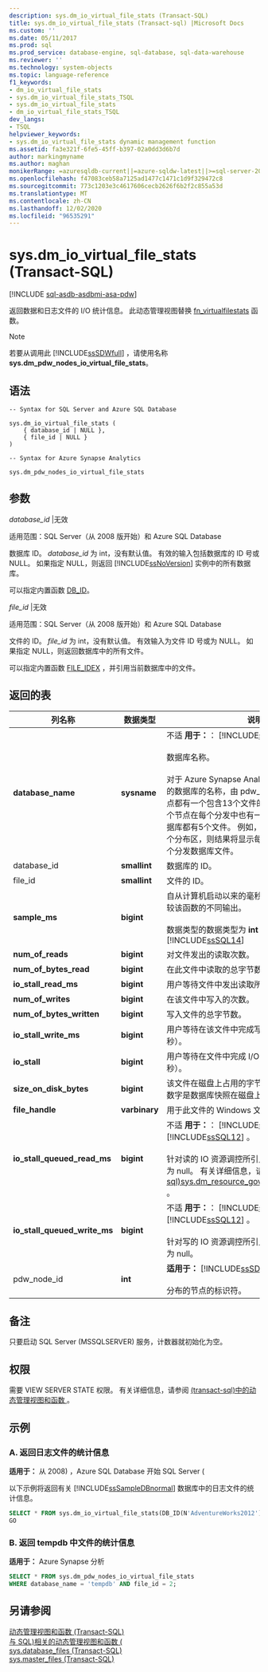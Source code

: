 ```yaml
---
description: sys.dm_io_virtual_file_stats (Transact-SQL)
title: sys.dm_io_virtual_file_stats (Transact-sql) |Microsoft Docs
ms.custom: ''
ms.date: 05/11/2017
ms.prod: sql
ms.prod_service: database-engine, sql-database, sql-data-warehouse
ms.reviewer: ''
ms.technology: system-objects
ms.topic: language-reference
f1_keywords:
- dm_io_virtual_file_stats
- sys.dm_io_virtual_file_stats_TSQL
- sys.dm_io_virtual_file_stats
- dm_io_virtual_file_stats_TSQL
dev_langs:
- TSQL
helpviewer_keywords:
- sys.dm_io_virtual_file_stats dynamic management function
ms.assetid: fa3e321f-6fe5-45ff-b397-02a0dd3d6b7d
author: markingmyname
ms.author: maghan
monikerRange: =azuresqldb-current||=azure-sqldw-latest||>=sql-server-2016||=sqlallproducts-allversions||>=sql-server-linux-2017||=azuresqldb-mi-current
ms.openlocfilehash: f47083ceb58a7125ad1477c1471c1d9f329472c8
ms.sourcegitcommit: 773c1203e3c4617606cecb2626f6b2f2c855a53d
ms.translationtype: MT
ms.contentlocale: zh-CN
ms.lasthandoff: 12/02/2020
ms.locfileid: "96535291"
---
```

# <a name="sysdm_io_virtual_file_stats-transact-sql"></a>sys.dm_io_virtual_file_stats (Transact-SQL)
[!INCLUDE [sql-asdb-asdbmi-asa-pdw](../../includes/applies-to-version/sql-asdb-asdbmi-asa.md)]

  返回数据和日志文件的 I/O 统计信息。 此动态管理视图替换 [fn_virtualfilestats](../../relational-databases/system-functions/sys-fn-virtualfilestats-transact-sql.md) 函数。  
  
> [!NOTE]  
>  若要从调用此 [!INCLUDE[ssSDWfull](../../includes/sssdwfull-md.md)] ，请使用名称 **sys.dm_pdw_nodes_io_virtual_file_stats**。 

## <a name="syntax"></a>语法  
  
```  
-- Syntax for SQL Server and Azure SQL Database

sys.dm_io_virtual_file_stats (   
    { database_id | NULL },  
    { file_id | NULL }  
)  
```  

```  
-- Syntax for Azure Synapse Analytics

sys.dm_pdw_nodes_io_virtual_file_stats
```
  
## <a name="arguments"></a>参数  


 *database_id* |无效

 适用范围：SQL Server（从 2008 版开始）和 Azure SQL Database

 数据库 ID。 *database_id* 为 int，没有默认值。 有效的输入包括数据库的 ID 号或 NULL。 如果指定 NULL，则返回 [!INCLUDE[ssNoVersion](../../includes/ssnoversion-md.md)] 实例中的所有数据库。  
  
 可以指定内置函数 [DB_ID](../../t-sql/functions/db-id-transact-sql.md)。  
  
*file_id* |无效

适用范围：SQL Server（从 2008 版开始）和 Azure SQL Database
 
文件的 ID。 *file_id* 为 int，没有默认值。 有效输入为文件 ID 号或为 NULL。 如果指定 NULL，则返回数据库中的所有文件。  
  
 可以指定内置函数 [FILE_IDEX](../../t-sql/functions/file-idex-transact-sql.md) ，并引用当前数据库中的文件。  
  
## <a name="table-returned"></a>返回的表  
  
|列名称|数据类型|说明|  
|-----------------|---------------|-----------------|  
|**database_name**|**sysname**|不适 **用于：**： [!INCLUDE[ssNoVersion](../../includes/ssnoversion-md.md)] 。<br /><br /> 数据库名称。</br></br>对于 Azure Synapse Analytics，这是节点上存储的数据库的名称，由 pdw_node_id 标识。 每个节点都有一个包含13个文件的 tempdb 数据库。 每个节点在每个分发中也有一个数据库，每个分发数据库都有5个文件。 例如，如果每个节点都包含4个分布区，则结果将显示每个 pdw_node_id 20 个分发数据库文件。 
|database_id|**smallint**|数据库的 ID。|  
|file_id|**smallint**|文件的 ID。|  
|**sample_ms**|**bigint**|自从计算机启动以来的毫秒数。 可以使用此列来比较该函数的不同输出。</br></br>数据类型的数据类型为 **int** [!INCLUDE[ssKatmai](../../includes/sskatmai-md.md)][!INCLUDE[ssSQL14](../../includes/sssql14-md.md)]|  
|**num_of_reads**|**bigint**|对文件发出的读取次数。|  
|**num_of_bytes_read**|**bigint**|在此文件中读取的总字节数。|  
|**io_stall_read_ms**|**bigint**|用户等待文件中发出读取所用的总时间（毫秒）。|  
|**num_of_writes**|**bigint**|在该文件中写入的次数。|  
|**num_of_bytes_written**|**bigint**|写入文件的总字节数。|  
|**io_stall_write_ms**|**bigint**|用户等待在该文件中完成写入所用的总时间（毫秒）。|  
|**io_stall**|**bigint**|用户等待在文件中完成 I/O 操作所用的总时间（毫秒）。|  
|**size_on_disk_bytes**|**bigint**|该文件在磁盘上占用的字节数。 对于稀疏文件，此数字是数据库快照在磁盘上所占用的实际字节数。|  
|**file_handle**|**varbinary**|用于此文件的 Windows 文件句柄。|  
|**io_stall_queued_read_ms**|**bigint**|不适 **用于：**： [!INCLUDE[ssKatmai](../../includes/sskatmai-md.md)] 到 [!INCLUDE[ssSQL12](../../includes/sssql11-md.md)] 。<br /><br /> 针对读的 IO 资源调控所引入的总 IO 延迟。 不可为 null。 有关详细信息，请参阅 [&#40;transact-sql&#41;sys.dm_resource_governor_resource_pools ](../../relational-databases/system-dynamic-management-views/sys-dm-resource-governor-resource-pools-transact-sql.md)。|  
|**io_stall_queued_write_ms**|**bigint**|不适 **用于：**： [!INCLUDE[ssKatmai](../../includes/sskatmai-md.md)] 到 [!INCLUDE[ssSQL12](../../includes/sssql11-md.md)] 。<br /><br />  针对写的 IO 资源调控所引入的总 IO 延迟。 不可为 null。|
|pdw_node_id|**int**|**适用于：** [!INCLUDE[ssSDW](../../includes/sssdw-md.md)]</br></br>分布的节点的标识符。
 
## <a name="remarks"></a>备注
只要启动 SQL Server (MSSQLSERVER) 服务，计数器就初始化为空。
  
## <a name="permissions"></a>权限  
 需要 VIEW SERVER STATE 权限。 有关详细信息，请参阅 [&#40;transact-sql&#41;中的动态管理视图和函数 ](~/relational-databases/system-dynamic-management-views/system-dynamic-management-views.md)。  
  
## <a name="examples"></a>示例  

### <a name="a-return-statistics-for-a-log-file"></a>A. 返回日志文件的统计信息

**适用于：** 从 2008) ，Azure SQL Database 开始 SQL Server (

 以下示例将返回有关 [!INCLUDE[ssSampleDBnormal](../../includes/sssampledbnormal-md.md)] 数据库中的日志文件的统计信息。  
  
```sql  
SELECT * FROM sys.dm_io_virtual_file_stats(DB_ID(N'AdventureWorks2012'), 2);  
GO  
```  
  
### <a name="b-return-statistics-for-file-in-tempdb"></a>B. 返回 tempdb 中文件的统计信息

**适用于：** Azure Synapse 分析

```sql
SELECT * FROM sys.dm_pdw_nodes_io_virtual_file_stats 
WHERE database_name = 'tempdb' AND file_id = 2;

```

## <a name="see-also"></a>另请参阅  
 [动态管理视图和函数 (Transact-SQL)](~/relational-databases/system-dynamic-management-views/system-dynamic-management-views.md)   
 [与 SQL&#41;相关的动态管理视图和函数 &#40;](../../relational-databases/system-dynamic-management-views/i-o-related-dynamic-management-views-and-functions-transact-sql.md)   
 [sys.database_files (Transact-SQL)](../../relational-databases/system-catalog-views/sys-database-files-transact-sql.md)   
 [sys.master_files (Transact-SQL)](../../relational-databases/system-catalog-views/sys-master-files-transact-sql.md)  
  
  

